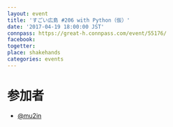 ```yaml
---
layout: event
title: 'すごい広島 #206 with Python（仮）'
date: '2017-04-19 18:00:00 JST'
connpass: https://great-h.connpass.com/event/55176/
facebook: 
togetter: 
place: shakehands
categories: events
---
```


# 参加者
* [@mu2in](https://twitter.com/mu2in)
